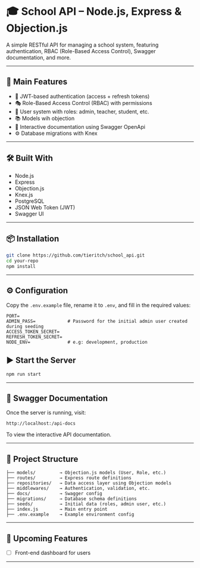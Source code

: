 # 🎓 School API – Node.js, Express & Objection.js

A simple RESTful API for managing a school system, featuring authentication, RBAC (Role-Based Access Control), Swagger documentation, and more.

---

## 🚀 Main Features

- 🔐 JWT-based authentication (access + refresh tokens)
- 🎭 Role-Based Access Control (RBAC) with  permissions
- 👤 User system with roles: admin, teacher, student, etc.
- 📚 Models wih objection
- 📘 Interactive documentation using Swagger OpenApi
- ⚙️ Database migrations  with Knex

---

## 🛠️ Built With

- Node.js
- Express
- Objection.js
- Knex.js
- PostgreSQL
- JSON Web Token (JWT)
- Swagger UI

---

## 📦 Installation

```bash
git clone https://github.com/tieritch/school_api.git
cd your-repo
npm install
```

---

## ⚙️ Configuration

Copy the `.env.example` file, rename it to `.env`, and fill in the required values:

```env
PORT=
ADMIN_PASS=            # Password for the initial admin user created during seeding
ACCESS_TOKEN_SECRET=
REFRESH_TOKEN_SECRET=
NODE_ENV=              # e.g: development, production
```

## ▶️ Start the Server

```bash
npm run start
```

---

## 📄 Swagger Documentation

Once the server is running, visit:

```
http://localhost:/api-docs
```

To view the interactive API documentation.

---

## 📁 Project Structure

```
├── models/         → Objection.js models (User, Role, etc.)
├── routes/         → Express route definitions
├── repositories/   → Data access layer using Objection models
├── middlewares/    → Authentication, validation, etc.
├── docs/           → Swagger config
├── migrations/     → Database schema definitions
├── seeds/          → Initial data (roles, admin user, etc.)
├── index.js        → Main entry point
├── .env.example    → Example environment config
```

---

## 📌 Upcoming Features

- [ ] Front-end dashboard for users

---
